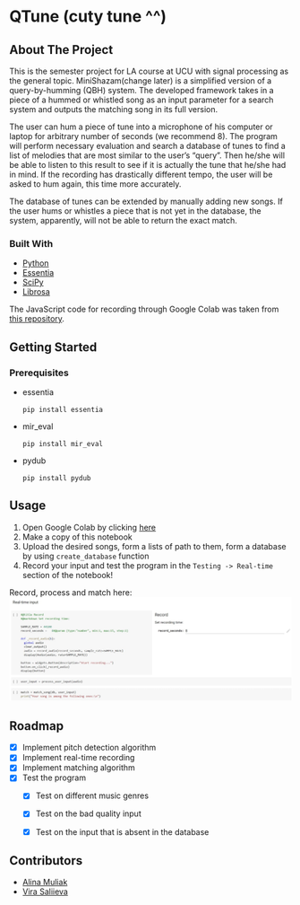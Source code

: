 # QTune (cuty tune ^^)

## About The Project
This is the semester project for LA course at UCU with signal processing as the general topic. MiniShazam(change later) is a simplified version of a query-by-humming (QBH) system. The developed framework takes in a piece of a hummed or whistled song as an input parameter for a search system and outputs the matching song in its full version.

The user can hum a piece of tune into a microphone of his computer or laptop for arbitrary number of seconds (we recommend 8). The program will perform necessary evaluation and search a database of tunes to find a list of melodies that are most similar to the user’s “query”. Then he/she will be able to listen to this result to see if it is actually the tune that he/she had in mind. If the recording has drastically different tempo, the user will be asked to hum again, this time more accurately. 

The database of tunes can be extended by manually adding new songs. If the user hums or whistles a piece that is not yet in the database, the system, apparently, will not be able to return the exact match. 

### Built With

* [Python](https://www.python.org/)
* [Essentia](https://essentia.upf.edu/)
* [SciPy](https://scipy.org/)
* [Librosa](https://pypi.org/project/librosa/)

The JavaScript code for recording through Google Colab was taken from [this repository](https://github.com/GuitarsAI/AlgorithmsRepo/blob/master/microphone.ipynb).

## Getting Started

### Prerequisites
* essentia
    ```shell
    pip install essentia
    ```
* mir_eval
    ```shell
    pip install mir_eval
    ```
* pydub
    ```shell
    pip install pydub
    ```

## Usage
1. Open Google Colab by clicking [here](https://colab.research.google.com/drive/1H4XjO4dirmbNFZoXEVPPbxxmYaVJY1UD?usp=sharing)
2. Make a copy of this notebook
3. Upload the desired songs, form a lists of path to them, form a database by using `create_database` function
4. Record your input and test the program in the `Testing -> Real-time` section of the notebook! 

Record, process and match here:
![screen-example](images/example.jpg)


## Roadmap

- [x] Implement pitch detection algorithm
- [x] Implement real-time recording
- [x] Implement matching algorithm
- [x] Test the program
  - [x] Test on different music genres
  - [x] Test on the bad quality input
  - [x] Test on the input that is absent in the database
    

## Contributors
- [Alina Muliak](https://github.com/alinamuliak)
- [Vira Saliieva](https://github.com/vsaliievaa)
